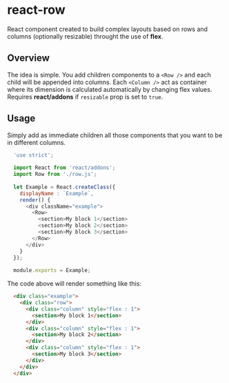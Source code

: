 # react-row
React component created to build complex layouts based on rows and columns (optionally resizable) throught the use of **flex**.

## Overview
The idea is simple. You add children components to a `<Row />` and each child will be appended into columns. Each `<Column />` act as container where its dimension is calculated automatically by changing flex values. Requires **react/addons** if `resizable` prop is set to `true`.

## Usage
Simply add as immediate children all those components that you want to be in different columns.

```javascript
  'use strict';
  
  import React from 'react/addons';
  import Row from './row.js';
  
  let Example = React.createClass({
    displayName : `Example`,
    render() {
      <div className="example">
        <Row>
          <section>My block 1</section>
          <section>My block 2</section>
          <section>My block 3</section>
        </Row>
      </div>
    }
  });
  
  module.exports = Example;
```

The code above will render something like this:

```html
  <div class="example">
    <div class="row">
      <div class="column" style="flex : 1">
        <section>My block 1</section>
      </div>
      <div class="column" style="flex : 1">
        <section>My block 2</section>
      </div>
      <div class="column" style="flex : 1">
        <section>My block 3</section>
      </div>
    </div>
  </div>
```
